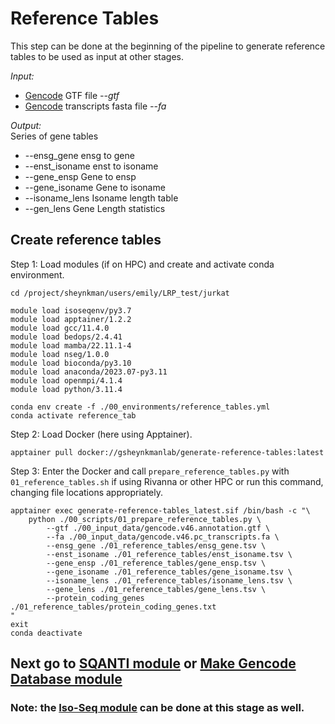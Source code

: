 # Reference Tables
This step can be done at the beginning of the pipeline to generate reference tables to be used as input at other stages. <br />

_Input:_ <br />
- [Gencode](https://www.gencodegenes.org/) GTF file _--gtf_
- [Gencode](https://www.gencodegenes.org/) transcripts fasta file _--fa_

_Output:_ <br />
Series of gene tables
  - --ensg_gene	ensg to gene 
  - --enst_isoname	enst to isoname 
  - --gene_ensp	Gene to ensp 
  - --gene_isoname	Gene to isoname 
  - --isoname_lens	Isoname length table 
  - --gen_lens	Gene Length statistics 

## Create reference tables
Step 1: Load modules (if on HPC) and create and activate conda environment. <br />
```
cd /project/sheynkman/users/emily/LRP_test/jurkat

module load isoseqenv/py3.7
module load apptainer/1.2.2
module load gcc/11.4.0
module load bedops/2.4.41
module load mamba/22.11.1-4
module load nseg/1.0.0
module load bioconda/py3.10
module load anaconda/2023.07-py3.11
module load openmpi/4.1.4
module load python/3.11.4

conda env create -f ./00_environments/reference_tables.yml
conda activate reference_tab
```
Step 2: Load Docker (here using Apptainer). <br />
```
apptainer pull docker://gsheynkmanlab/generate-reference-tables:latest
```
Step 3: Enter the Docker and call `prepare_reference_tables.py` with `01_reference_tables.sh` if using Rivanna or other HPC or run this command, changing file locations appropriately. <br />
```
apptainer exec generate-reference-tables_latest.sif /bin/bash -c "\
    python ./00_scripts/01_prepare_reference_tables.py \
        --gtf ./00_input_data/gencode.v46.annotation.gtf \
        --fa ./00_input_data/gencode.v46.pc_transcripts.fa \
        --ensg_gene ./01_reference_tables/ensg_gene.tsv \
        --enst_isoname ./01_reference_tables/enst_isoname.tsv \
        --gene_ensp ./01_reference_tables/gene_ensp.tsv \
        --gene_isoname ./01_reference_tables/gene_isoname.tsv \
        --isoname_lens ./01_reference_tables/isoname_lens.tsv \
        --gene_lens ./01_reference_tables/gene_lens.tsv \
        --protein_coding_genes ./01_reference_tables/protein_coding_genes.txt
"
exit
conda deactivate
```

## Next go to [SQANTI module](https://github.com/efwatts/LRP_Troubleshooting/tree/main/02_SQANTI) or [Make Gencode Database module](https://github.com/efwatts/LRP_Troubleshooting/tree/main/02_make_gencode_database)
### Note: the [Iso-Seq module](https://github.com/efwatts/LRP_Troubleshooting/tree/main/01_Iso-Seq) can be done at this stage as well. 
